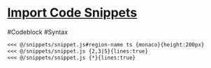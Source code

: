 # [Import Code Snippets](https://sli.dev/features/import-snippet.html)

#Codeblock #Syntax 

```md
<<< @/snippets/snippet.js#region-name ts {monaco}{height:200px}
<<< @/snippets/snippet.js {2,3|5}{lines:true}
<<< @/snippets/snippet.js {*}{lines:true}
```